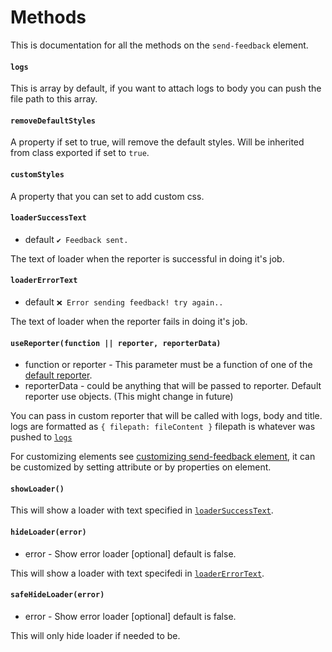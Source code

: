 # Methods
This is documentation for all the methods on the `send-feedback` element.

#### `logs`

This is array by default, if you want to attach logs to body you can push the
file path to this array.

#### `removeDefaultStyles`

A property if set to true, will remove the default styles. Will be inherited from 
class exported if set to `true`.

#### `customStyles`

A property that you can set to add custom css.

#### `loaderSuccessText`
* default `✔ Feedback sent.`

The text of loader when the reporter is successful in doing it's job.

#### `loaderErrorText`
* default `❌ Error sending feedback! try again..`

The text of loader when the reporter fails in doing it's job.

#### `useReporter(function || reporter, reporterData)`
* function or reporter - This parameter must be a function of one of the
[default reporter](reporters.md).
* reporterData - could be anything that will be passed to reporter. Default reporter
use objects. (This might change in future)

You can pass in custom reporter that will be called with logs, body and title.
logs are formatted as `{ filepath: fileContent }` filepath is whatever was pushed to [`logs`](#logs)

For customizing elements see [customizing send-feedback element](customize.md), it can be customized
by setting attribute or by properties on element.

#### `showLoader()`

This will show a loader with text specified in [`loaderSuccessText`]().

#### `hideLoader(error)`
* error - Show error loader [optional] default is false.

This will show a loader with text specifedi in [`loaderErrorText`]().

#### `safeHideLoader(error)`
* error - Show error loader [optional] default is false.

This will only hide loader if needed to be.
